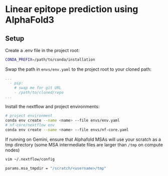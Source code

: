 
# Linear epitope prediction using AlphaFold3

## Setup

Create a .env file in the project root:

```bash
CONDA_PREFIX=/path/to/conda/installation
```

Swap the path in `envs/env.yaml` to the project root to your cloned path:

```yaml
...
  - pip:
    # swap me for git URL
    - /path/to/cloned/repo
...
```

Install the nextflow and project environments:

```bash
# project environment
conda env create --name <name> --file envs/env.yaml
# nf-core/nextflow env 
conda env create --name <name> --file envs/nf-core.yaml
```

If running on Gemini, ensure that Alphafold MSAs will use your scratch as a tmp directory (some MSA intermediate files are larger than `/tmp` on compute nodes)

```bash
vim ~/.nextflow/config
```

```bash
params.msa_tmpdir = "/scratch/<username>/tmp"
```